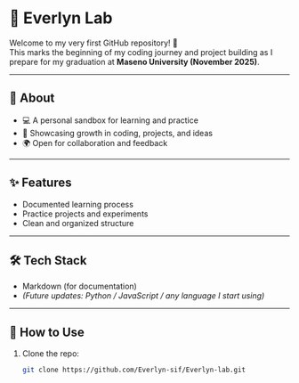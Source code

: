 
# 🌟 Everlyn Lab

Welcome to my very first GitHub repository! 🚀  
This marks the beginning of my coding journey and project building as I prepare for my graduation at **Maseno University (November 2025)**.  

---

## 📌 About
- 💻 A personal sandbox for learning and practice  
- 🎯 Showcasing growth in coding, projects, and ideas  
- 🌍 Open for collaboration and feedback  

---

## ✨ Features
- Documented learning process  
- Practice projects and experiments  
- Clean and organized structure  

---

## 🛠️ Tech Stack
- Markdown (for documentation)  
- *(Future updates: Python / JavaScript / any language I start using)*  

---

## 🚀 How to Use
1. Clone the repo:  
   ```bash
   git clone https://github.com/Everlyn-sif/Everlyn-lab.git
